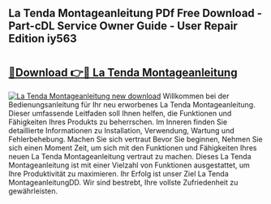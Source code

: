 ## La Tenda Montageanleitung PDf Free Download - Part-cDL Service Owner Guide - User Repair Edition iy563

# <h2><a href="http://df7hux.blite.top/?on=La+Tenda+Montageanleitung">🔗Download 👉🔴 La Tenda Montageanleitung</a></h2>

[![La Tenda Montageanleitung new download](https://i.imgur.com/lujVjoI.png)](http://df7hux.blite.top/?on=La+Tenda+Montageanleitung)
Willkommen bei der Bedienungsanleitung für Ihr neu erworbenes La Tenda Montageanleitung. Dieser umfassende Leitfaden soll Ihnen helfen, die Funktionen und Fähigkeiten Ihres Produkts zu beherrschen. Im Inneren finden Sie detaillierte Informationen zu Installation, Verwendung, Wartung und Fehlerbehebung. Machen Sie sich vertraut Bevor Sie beginnen, Nehmen Sie sich einen Moment Zeit, um sich mit den Funktionen und Fähigkeiten Ihres neuen La Tenda Montageanleitung vertraut zu machen. Dieses La Tenda Montageanleitung ist mit einer Vielzahl von Funktionen ausgestattet, um Ihre Produktivität zu maximieren. Ihr Erfolg ist unser Ziel La Tenda MontageanleitungDD. Wir sind bestrebt, Ihre vollste Zufriedenheit zu gewährleisten.
